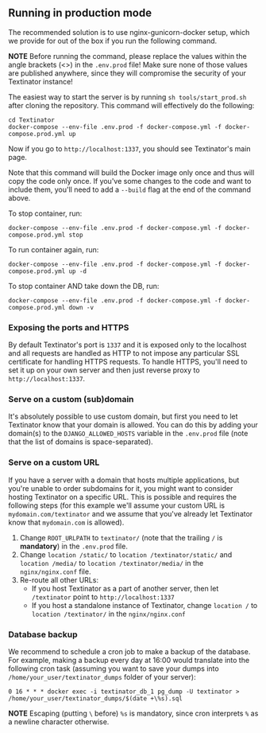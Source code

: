 ## Running in production mode

The recommended solution is to use nginx-gunicorn-docker setup, which we provide for out of the box if you run the following command. 

**NOTE** Before running the command, please replace the values within the angle brackets (<>) in the `.env.prod` file! Make sure none of those values are published anywhere, since they will compromise the security of your Textinator instance!

The easiest way to start the server is by running `sh tools/start_prod.sh` after cloning the repository. This command will effectively do the following:

```
cd Textinator
docker-compose --env-file .env.prod -f docker-compose.yml -f docker-compose.prod.yml up
```

Now if you go to `http://localhost:1337`, you should see Textinator's main page.

Note that this command will build the Docker image only once and thus will copy the code only once. If you've some changes to the code and want to include them, you'll need to add a `--build` flag at the end of the command above.

To stop container, run:

`docker-compose --env-file .env.prod -f docker-compose.yml -f docker-compose.prod.yml stop`

To run container again, run:

`docker-compose --env-file .env.prod -f docker-compose.yml -f docker-compose.prod.yml up -d`

To stop container AND take down the DB, run:

`docker-compose --env-file .env.prod -f docker-compose.yml -f docker-compose.prod.yml down -v`

### Exposing the ports and HTTPS

By default Textinator's port is `1337` and it is exposed only to the localhost and all requests are handled as HTTP to not impose any particular SSL certificate for handling HTTPS requests. To handle HTTPS, you'll need to set it up on your own server and then just reverse proxy to `http://localhost:1337`.

### Serve on a custom (sub)domain

It's absolutely possible to use custom domain, but first you need to let Textinator know that your domain is allowed. You can do this by adding your domain(s) to the `DJANGO_ALLOWED_HOSTS` variable in the `.env.prod` file (note that the list of domains is space-separated).

### Serve on a custom URL

If you have a server with a domain that hosts multiple applications, but you're unable to order subdomains for it, you might want to consider hosting Textinator on a specific URL. This is possible and requires the following steps (for this example we'll assume your custom URL is `mydomain.com/textinator` and we assume that you've already let Textinator know that `mydomain.com` is allowed).

1.  Change `ROOT_URLPATH` to `textinator/` (note that the trailing `/` is **mandatory**) in the `.env.prod` file.
2.  Change `location /static/` to `location /textinator/static/` and `location /media/` to `location /textinator/media/` in the `nginx/nginx.conf` file.
3.  Re-route all other URLs:
    *   If you host Textinator as a part of another server, then let `/textinator` point to `http://localhost:1337`
    *   If you host a standalone instance of Textinator, change `location /` to `location /textinator/` in the `nginx/nginx.conf`

### Database backup

We recommend to schedule a cron job to make a backup of the database. For example, making a backup every day at 16:00 would translate into the following cron task (assuming you want to save your dumps into `/home/your_user/textinator_dumps` folder of your server):

`0 16 * * * docker exec -i textinator_db_1 pg_dump -U textinator > /home/your_user/textinator_dumps/$(date +\%s).sql`

**NOTE** Escaping (putting `\` before) `%s` is mandatory, since cron interprets `%` as a newline character otherwise.
